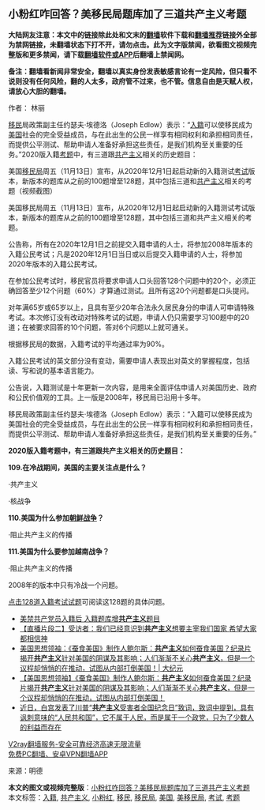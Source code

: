  <h2>小粉红咋回答？美移民局题库加了三道共产主义考题</h2> <p class="notice"><b>大陆网友注意：本文中的链接除此处和文末的<a href="https://github.com/bannedbook/fanqiang" >翻墙</a>软件下载和<a href="https://github.com/killgcd/justmysocks/blob/master/README.md">翻墙推荐</a>链接外全部为禁网链接，未翻墙状态下打不开，请勿点击。此为文字版禁闻，欲看图文视频完整版和更多禁闻，请下载<a href="https://github.com/bannedbook/fanqiang">翻墙软件或APP</a>后翻墙上禁闻网。</p><p>备注：翻墙看新闻非常安全，翻墙以真实身份发表敏感言论有一定风险，但只看不说则没有任何风险，翻的人太多，政府管不过来，也不管。信息自由是天赋人权，请放心大胆的翻墙。</b></p>  <div class="entry"> <p>作者： 林丽</p> <p id="summary"><a href="https://www.bannedbook.org/bnews/tag/%e7%a7%bb%e6%b0%91/" class="st_tag internal_tag" rel="tag" title="标签 移民 下的日志">移民</a>局政策副主任约瑟夫‧埃德洛（Joseph Edlow）表示：“<a href="https://www.bannedbook.org/bnews/tag/%E5%85%A5%E7%B1%8D/" class="st_tag internal_tag" rel="tag" title="标签 入籍 下的日志">入籍</a>可以使移民成为<a href="https://www.bannedbook.org/bnews/tag/%e7%be%8e%e5%9b%bd/" class="st_tag internal_tag" rel="tag" title="标签 美国 下的日志">美国</a>社会的完全受益成员，与在此出生的公民一样享有相同权利和承担相同责任，而提供公平测试、帮助申请人准备好承担这些责任，是我们机构至关重要的任务。”2020版入籍<a href="https://www.bannedbook.org/bnews/tag/%E8%80%83%E9%A2%98/" class="st_tag internal_tag" rel="tag" title="标签 考题 下的日志">考题</a>中，有三道跟<span class='wp_keywordlink'><a href="https://www.bannedbook.org/forum2/topic6177.html" title="《共产主义的终极目的》" target="_blank">共产主义</a></span>相关的历史题目：</p> <p id="conimg"></p> <p>美国<a href="https://www.bannedbook.org/bnews/tag/%e7%a7%bb%e6%b0%91%e5%b1%80/" class="st_tag internal_tag" rel="tag" title="标签 移民局 下的日志">移民局</a>周五（11月13日）宣布，从2020年12月1日起启动新的入籍测试<a href="https://www.bannedbook.org/bnews/tag/%E8%80%83%E8%AF%95/" class="st_tag internal_tag" rel="tag" title="标签 考试 下的日志">考试</a>版本，新版本的题库从之前的100题增至128题，其中包括三道和<a href="https://www.bannedbook.org/bnews/tag/%e5%85%b1%e4%ba%a7%e4%b8%bb%e4%b9%89/" class="st_tag internal_tag" rel="tag" title="标签 共产主义 下的日志">共产主义</a>相关的考题（视频截图）</p> <p>美国移民局周五（11月13日）宣布，从2020年12月1日起启动新的入籍测试考试版本，新版本的题库从之前的100题增至128题，其中包括三道和共产主义相关的考题。</p> <p>公告称，所有在2020年12月1日之前提交入籍申请的人士，将参加2008年版本的入籍公民考试；凡是2020年12月1日当日或以后提交入籍申请的人士，将参加2020年版本的入籍公民考试。</p> <p>在参加公民考试时，移民官员将要求申请人口头回答128个问题中的20个，必须正确回答至少12个问题（60%）才算通过测试。且所有这20个问题都是口头提问。</p>  <p>对年满65岁或65岁以上，且具有至少20年合法永久居民身分的申请人可申请特殊考试。本次修订没有改动对特殊考试的试题，申请人仍只需要学习100题中的20道；在被要求回答的10个问题，答对6个问题以上就可通关。</p> <p>根据移民局的数据，入籍考试的平均通过率为90%。</p> <p>入籍公民考试的英文部分没有变动，需要申请人表现出对英文的掌握程度，包括读、写和说的基本语言能力。</p> <p>公告说，入籍测试是十年更新一次内容，是用来全面评估申请人对美国历史、政府和公民价值观的工具。上一版是2008年，移民局已沿用十多年。</p> <p>移民局政策副主任约瑟夫‧埃德洛（Joseph Edlow）表示：“入籍可以使移民成为美国社会的完全受益成员，与在此出生的公民一样享有相同权利和承担相同责任，而提供公平测试、帮助申请人准备好承担这些责任，是我们机构至关重要的任务。”</p> <p><strong>2020版入籍考题中，有三道跟共产主义相关的历史题目：</strong></p> <p><strong>109.在冷战期间，美国的主要关注点是什么？</strong></p>  <p>·共产主义</p> <p>·核战争</p> <p><strong>110.美国为什么参加<span class='wp_keywordlink'><a href="https://www.bannedbook.org/forum2/topic1037.html" title="朝鲜战争——李奇微回忆录" target="_blank">朝鲜战争</a></span>？</strong></p> <p>·阻止共产主义的传播</p> <p><strong>111.美国为什么要参加越南战争？</strong></p> <p>·阻止共产主义的传播</p> <p>2008年的版本中只有冷战一个问题。</p>  <p><a href="https://www.uscis.gov/citizenship-resource-center/the-2020-version-of-the-civics-test/128-civics-questions-and-answers-2020-version">点击128道入籍考试试题</a>可阅读这128题的具体问题。</p> <ul class='op-related-articles' title='相关阅读'> <li><a href='https://www.bannedbook.org/bnews/taiwannews/20201115/1431384.html' target='_blank'>美禁共产党员入籍后 入籍题库增<b>共产主义</b>题目</a></li> <li><a href='https://www.bannedbook.org/bnews/bannedvideo/20201115/1431188.html' target='_blank'>【直播片段二】受访者：我们已经意识到<b>共产主义</b>想要主宰我们国家 希望大家都相信神</a></li> <li><a href='https://www.bannedbook.org/bnews/cbnews/20201114/1431059.html' target='_blank'>美国思想领袖：《蚕食美国》制作人鲍尔斯：<b>共产主义</b>如何蚕食美国？纪录片揭开<b>共产主义</b>针对美国的阴谋及其影响；人们渐渐不关心<b>共产主义</b>，但是一个议程却悄悄的在推动，试图从内部打倒美国！| 大纪元</a></li> <li><a href='https://www.bannedbook.org/bnews/bannedvideo/20201114/1430851.html' target='_blank'>【美国思想领袖】《蚕食美国》制作人鲍尔斯：<b>共产主义</b>如何蚕食美国？纪录片揭开<b>共产主义</b>针对美国的阴谋及其影响；人们渐渐不关心<b>共产主义</b>，但是一个议程却悄悄的在推动，试图从内部打倒美国！</a></li> <li><a href='https://www.bannedbook.org/bnews/bannedvideo/20201113/1430576.html' target='_blank'>近日，白宫发表了川普“<b>共产主义</b>受害者全国纪念日”致词，致词中提到，具有讽刺意味的“人民共和国”，它不属于人民，而是属于一个政党，只为了少数人的利益而存在</a></li> </ul> <p class="texttj"> <a href="https://www.bannedbook.org/forum23/topic22702.html" target="_blank">V2ray翻墙服务-安全可靠经济高速无限流量</a><br/> <a href="https://github.com/bannedbook/fanqiang/wiki/%E7%A6%81%E9%97%BB%E7%BD%91%E5%AE%89%E5%8D%93%E7%BF%BB%E5%A2%99%E6%96%B0%E9%97%BBAPP" target="_blank">免费PC翻墙、安卓VPN翻墙APP</a></p><p> 来源：明德 </p><a name='sharetosocial'></a>       <div><b>本文的图文或视频完整版</b>：<a href='https://www.bannedbook.org/bnews/cnnews/20201115/1431388.html'>小粉红咋回答？美移民局题库加了三道共产主义考题</a></div>  </div><!--END ENTRY--> <div class="postfooter"> <div>本文标签：<a href="https://www.bannedbook.org/bnews/tag/%E5%85%A5%E7%B1%8D/" rel="tag">入籍</a>, <a href="https://www.bannedbook.org/bnews/tag/%e5%85%b1%e4%ba%a7%e4%b8%bb%e4%b9%89/" rel="tag">共产主义</a>, <a href="https://www.bannedbook.org/bnews/tag/%e5%b0%8f%e7%b2%89%e7%ba%a2/" rel="tag">小粉红</a>, <a href="https://www.bannedbook.org/bnews/tag/%e7%a7%bb%e6%b0%91/" rel="tag">移民</a>, <a href="https://www.bannedbook.org/bnews/tag/%e7%a7%bb%e6%b0%91%e5%b1%80/" rel="tag">移民局</a>, <a href="https://www.bannedbook.org/bnews/tag/%e7%be%8e%e5%9b%bd/" rel="tag">美国</a>, <a href="https://www.bannedbook.org/bnews/tag/%E7%BE%8E%E7%A7%BB%E6%B0%91%E5%B1%80/" rel="tag">美移民局</a>, <a href="https://www.bannedbook.org/bnews/tag/%E8%80%83%E8%AF%95/" rel="tag">考试</a>, <a href="https://www.bannedbook.org/bnews/tag/%E8%80%83%E9%A2%98/" rel="tag">考题</a></div>  </div><!--END POSTFOOTER--> 
